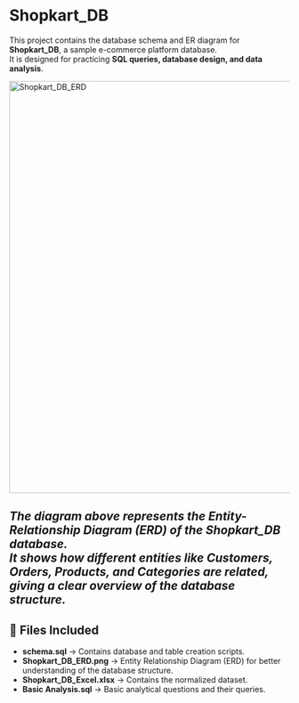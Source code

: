 # Shopkart_DB

This project contains the database schema and ER diagram for **Shopkart_DB**, a sample e-commerce platform database.  
It is designed for practicing **SQL queries, database design, and data analysis**.

<img width="552" height="741" alt="Shopkart_DB_ERD" src="https://github.com/user-attachments/assets/8c47cab2-0144-49e5-a27e-a1450a4b6f49" />

*The diagram above represents the Entity-Relationship Diagram (ERD) of the Shopkart_DB database.  
It shows how different entities like Customers, Orders, Products, and Categories are related, giving a clear overview of the database structure.*
---

## 📂 Files Included

- **schema.sql** → Contains database and table creation scripts.
- **Shopkart_DB_ERD.png** → Entity Relationship Diagram (ERD) for better understanding of the database structure.
- **Shopkart_DB_Excel.xlsx** → Contains the normalized dataset.
- **Basic Analysis.sql** → Basic analytical questions and their queries.
